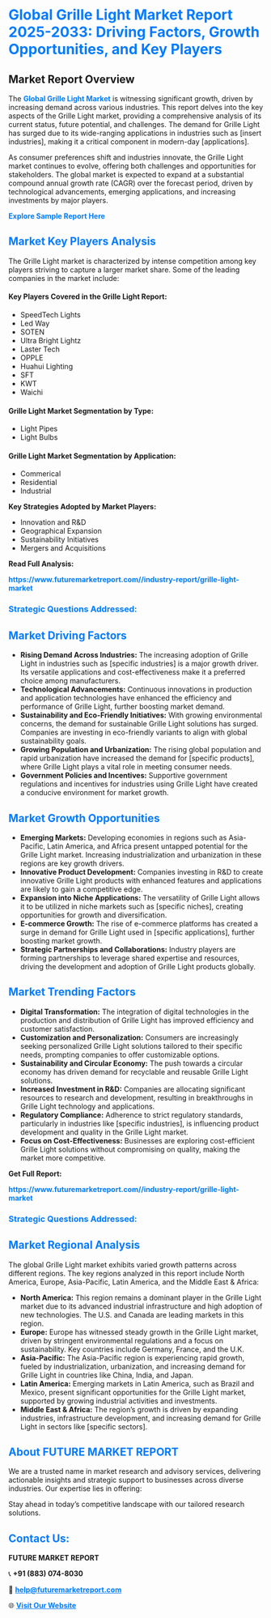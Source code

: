 <h1 style="color: #007BFF;">Global Grille Light Market Report 2025-2033: Driving Factors, Growth Opportunities, and Key Players</h1>

<section id="overview">
<h2>Market Report Overview</h2>
<p>The <a href="https://www.futuremarketreport.com//industry-report/grille-light-market" style="color: #007BFF; text-decoration: none;"><strong>Global Grille Light Market</strong></a> is witnessing significant growth, driven by increasing demand across various industries. This report delves into the key aspects of the Grille Light market, providing a comprehensive analysis of its current status, future potential, and challenges. The demand for Grille Light has surged due to its wide-ranging applications in industries such as [insert industries], making it a critical component in modern-day [applications].</p>
<p>As consumer preferences shift and industries innovate, the Grille Light market continues to evolve, offering both challenges and opportunities for stakeholders. The global market is expected to expand at a substantial compound annual growth rate (CAGR) over the forecast period, driven by technological advancements, emerging applications, and increasing investments by major players.</p>
</section>

<section id="overview">
<p><a href="https://www.futuremarketreport.com//request-sample/reportId=75627" style="color: #007BFF; text-decoration: none;"><strong>Explore Sample Report Here</strong></a></p>
</section>

<section id="key-players">
<h2 style="color: #007BFF;">Market Key Players Analysis</h2>
<p>The Grille Light market is characterized by intense competition among key players striving to capture a larger market share. Some of the leading companies in the market include:</p>
<h4>Key Players Covered in the Grille Light Report:</h4>
<ul><li>SpeedTech Lights</li><li>Led Way</li><li>SOTEN</li><li>Ultra Bright Lightz</li><li>Laster Tech</li><li>OPPLE</li><li>Huahui Lighting</li><li>SFT</li><li>KWT</li><li>Waichi</li></ul>
<h4>Grille Light Market Segmentation by Type:</h4>
<ul><li>Light Pipes</li><li>Light Bulbs</li></ul>

<h4>Grille Light Market Segmentation by Application:</h4>
<ul><li>Commerical</li><li>Residential</li><li>Industrial</li></ul>
<p><strong>Key Strategies Adopted by Market Players:</strong></p>
<ul>
<li>Innovation and R&D</li>
<li>Geographical Expansion</li>
<li>Sustainability Initiatives</li>
<li>Mergers and Acquisitions</li>
</ul>
</section>

<section>
<p><strong>Read Full Analysis: </strong></p><a href="https://www.futuremarketreport.com//industry-report/grille-light-market" style="color: #007BFF; text-decoration: none;"><strong>https://www.futuremarketreport.com//industry-report/grille-light-market</strong></a>
<h3 style="color: #007BFF;">Strategic Questions Addressed:</h3>
</section>

<section id="driving-factors">
<h2 style="color: #007BFF;">Market Driving Factors</h2>
<ul>
<li><strong>Rising Demand Across Industries:</strong> The increasing adoption of Grille Light in industries such as [specific industries] is a major growth driver. Its versatile applications and cost-effectiveness make it a preferred choice among manufacturers.</li>
<li><strong>Technological Advancements:</strong> Continuous innovations in production and application technologies have enhanced the efficiency and performance of Grille Light, further boosting market demand.</li>
<li><strong>Sustainability and Eco-Friendly Initiatives:</strong> With growing environmental concerns, the demand for sustainable Grille Light solutions has surged. Companies are investing in eco-friendly variants to align with global sustainability goals.</li>
<li><strong>Growing Population and Urbanization:</strong> The rising global population and rapid urbanization have increased the demand for [specific products], where Grille Light plays a vital role in meeting consumer needs.</li>
<li><strong>Government Policies and Incentives:</strong> Supportive government regulations and incentives for industries using Grille Light have created a conducive environment for market growth.</li>
</ul>
</section>

<section id="growth-opportunities">
<h2 style="color: #007BFF;">Market Growth Opportunities</h2>
<ul>
<li><strong>Emerging Markets:</strong> Developing economies in regions such as Asia-Pacific, Latin America, and Africa present untapped potential for the Grille Light market. Increasing industrialization and urbanization in these regions are key growth drivers.</li>
<li><strong>Innovative Product Development:</strong> Companies investing in R&D to create innovative Grille Light products with enhanced features and applications are likely to gain a competitive edge.</li>
<li><strong>Expansion into Niche Applications:</strong> The versatility of Grille Light allows it to be utilized in niche markets such as [specific niches], creating opportunities for growth and diversification.</li>
<li><strong>E-commerce Growth:</strong> The rise of e-commerce platforms has created a surge in demand for Grille Light used in [specific applications], further boosting market growth.</li>
<li><strong>Strategic Partnerships and Collaborations:</strong> Industry players are forming partnerships to leverage shared expertise and resources, driving the development and adoption of Grille Light products globally.</li>
</ul>
</section>

<section id="trending-factors">
<h2 style="color: #007BFF;">Market Trending Factors</h2>
<ul>
<li><strong>Digital Transformation:</strong> The integration of digital technologies in the production and distribution of Grille Light has improved efficiency and customer satisfaction.</li>
<li><strong>Customization and Personalization:</strong> Consumers are increasingly seeking personalized Grille Light solutions tailored to their specific needs, prompting companies to offer customizable options.</li>
<li><strong>Sustainability and Circular Economy:</strong> The push towards a circular economy has driven demand for recyclable and reusable Grille Light solutions.</li>
<li><strong>Increased Investment in R&D:</strong> Companies are allocating significant resources to research and development, resulting in breakthroughs in Grille Light technology and applications.</li>
<li><strong>Regulatory Compliance:</strong> Adherence to strict regulatory standards, particularly in industries like [specific industries], is influencing product development and quality in the Grille Light market.</li>
<li><strong>Focus on Cost-Effectiveness:</strong> Businesses are exploring cost-efficient Grille Light solutions without compromising on quality, making the market more competitive.</li>
</ul>
</section>

<section>
<p><strong>Get Full Report: </strong></p><a href="https://www.futuremarketreport.com//industry-report/grille-light-market" style="color: #007BFF; text-decoration: none;"><strong>https://www.futuremarketreport.com//industry-report/grille-light-market</strong></a>
<h3 style="color: #007BFF;">Strategic Questions Addressed:</h3>
</section>


<section id="regional-analysis">
<h2 style="color: #007BFF;">Market Regional Analysis</h2>
<p>The global Grille Light market exhibits varied growth patterns across different regions. The key regions analyzed in this report include North America, Europe, Asia-Pacific, Latin America, and the Middle East & Africa:</p>
<ul>
<li><strong>North America:</strong> This region remains a dominant player in the Grille Light market due to its advanced industrial infrastructure and high adoption of new technologies. The U.S. and Canada are leading markets in this region.</li>
<li><strong>Europe:</strong> Europe has witnessed steady growth in the Grille Light market, driven by stringent environmental regulations and a focus on sustainability. Key countries include Germany, France, and the U.K.</li>
<li><strong>Asia-Pacific:</strong> The Asia-Pacific region is experiencing rapid growth, fueled by industrialization, urbanization, and increasing demand for Grille Light in countries like China, India, and Japan.</li>
<li><strong>Latin America:</strong> Emerging markets in Latin America, such as Brazil and Mexico, present significant opportunities for the Grille Light market, supported by growing industrial activities and investments.</li>
<li><strong>Middle East & Africa:</strong> The region’s growth is driven by expanding industries, infrastructure development, and increasing demand for Grille Light in sectors like [specific sectors].</li>
</ul>
</section>

<footer>
<h2 style="color: #007BFF;">About FUTURE MARKET REPORT</h2>
<p>We are a trusted name in market research and advisory services, delivering actionable insights and strategic support to businesses across diverse industries. Our expertise lies in offering:</p>

<p>Stay ahead in today’s competitive landscape with our tailored research solutions.</p>

<h2 style="color: #007BFF;">Contact Us:</h2>
<p><strong>FUTURE MARKET REPORT</strong></p>
<p>📞 <strong>+91 (883) 074-8030</strong></p>
<p>📧 <strong><a href="mailto:help@futuremarketreport.com" style="color: #007BFF;">help@futuremarketreport.com</a></strong></p>
<p>🌐 <strong><a href="https://www.futuremarketreport.com/" style="color: #007BFF;">Visit Our Website</a></strong></p>
</footer>